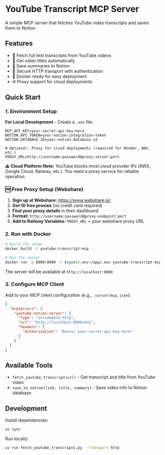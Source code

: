 # YouTube Transcript MCP Server

A simple MCP server that fetches YouTube video transcripts and saves them to Notion.

## Features

- 🎥 Fetch full text transcripts from YouTube videos
- 📝 Get video titles automatically  
- 💾 Save summaries to Notion
- 🔐 Secure HTTP transport with authentication
- 🐳 Docker ready for easy deployment
- 🌐 Proxy support for cloud deployments

## Quick Start

### 1. Environment Setup

**For Local Development** - Create a `.env` file:
```env
MCP_API_KEY=your-secret-api-key-here
NOTION_API_TOKEN=your-notion-integration-token
NOTION_DATABASE_ID=your-notion-database-id

# Optional: Proxy for cloud deployments (required for Render, AWS, etc.)
PROXY_URL=http://username:password@proxy-server:port
```

**⚠️ Cloud Platform Note:** YouTube blocks most cloud provider IPs (AWS, Google Cloud, Railway, etc.). You need a proxy service for reliable operation.

### 🆓 Free Proxy Setup (Webshare)

1. **Sign up at Webshare:** https://www.webshare.io/
2. **Get 10 free proxies** (no credit card required)
3. **Find your proxy details** in their dashboard
4. **Format:** `http://username:password@proxy-endpoint:port`
5. **Add to Railway Variables:** `PROXY_URL` = your webshare proxy URL

### 2. Run with Docker

```bash
# Build the image
docker build -t youtube-transcript-mcp .

# Run the server
docker run -p 8000:8000 -v $(pwd)/.env:/app/.env youtube-transcript-mcp
```

The server will be available at `http://localhost:8000`

### 3. Configure MCP Client

Add to your MCP client configuration (e.g., `.cursor/mcp.json`):

```json
{
  "mcpServers": {
    "youtube-notion-server": {
      "type": "streamable-http",
      "url": "http://localhost:8000/mcp",
      "headers": {
        "Authorization": "Bearer your-secret-api-key-here"
      }
    }
  }
}
```

## Available Tools

- `fetch_youtube_transcript(url)` - Get transcript and title from YouTube video
- `save_to_notion(link, title, summary)` - Save video info to Notion database

## Development

Install dependencies:
```bash
uv sync
```

Run locally:
```bash
uv run fetch_youtube_transcripts.py --transport http
```
